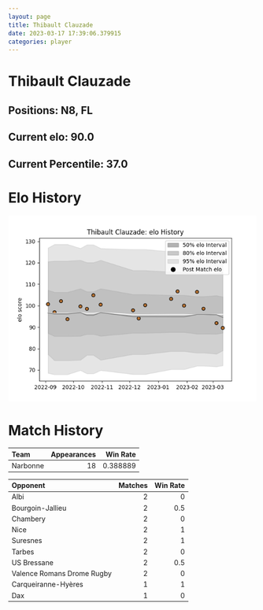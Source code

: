 ```yaml
---  
layout: page  
title: Thibault Clauzade  
date: 2023-03-17 17:39:06.379915  
categories: player  
---
```

# Thibault Clauzade

## Positions: N8, FL

## Current elo: 90.0

## Current Percentile: 37.0

# Elo History


![elo history](history_ThibaultClauzade.png)
# Match History


| Team     |   Appearances |   Win Rate |
|:---------|--------------:|-----------:|
| Narbonne |            18 |   0.388889 |

| Opponent                   |   Matches |   Win Rate |
|:---------------------------|----------:|-----------:|
| Albi                       |         2 |        0   |
| Bourgoin-Jallieu           |         2 |        0.5 |
| Chambery                   |         2 |        0   |
| Nice                       |         2 |        1   |
| Suresnes                   |         2 |        1   |
| Tarbes                     |         2 |        0   |
| US Bressane                |         2 |        0.5 |
| Valence Romans Drome Rugby |         2 |        0   |
| Carqueiranne-Hyères        |         1 |        1   |
| Dax                        |         1 |        0   |